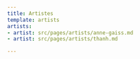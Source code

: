```yaml
---
title: Artistes
template: artists
artists:
- artist: src/pages/artists/anne-gaiss.md
- artist: src/pages/artists/thanh.md

---
```


